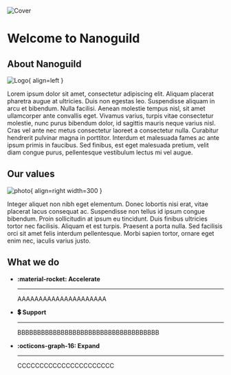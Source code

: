 ![Cover](https://media.licdn.com/dms/image/v2/D4E3DAQETYvxRihDdAw/image-scale_191_1128/image-scale_191_1128/0/1728329266654/nanoguild_cover?e=2147483647&v=beta&t=S9Y-Mlf119Gyc17ErkL2OsQPixZaHfHucT6gHnmaL1M)

# Welcome to Nanoguild

## About Nanoguild

![Logo](https://media.licdn.com/dms/image/v2/D4E0BAQFh4Q0uDR53mg/company-logo_200_200/company-logo_200_200/0/1728329346088/nanoguild_logo?e=2147483647&v=beta&t=2A6OvyYNLGpWfibIa1Vi1CGw9bfgbF2lTUwXT8bkYOk){ align=left }

Lorem ipsum dolor sit amet, consectetur adipiscing elit. Aliquam placerat pharetra augue at ultricies. Duis non egestas leo. Suspendisse aliquam in arcu et bibendum. Nulla facilisi. Aenean molestie tempus nisl, sit amet ullamcorper ante convallis eget. Vivamus varius, turpis vitae consectetur molestie, nunc purus bibendum dolor, id sagittis mauris neque varius nisl. Cras vel ante nec metus consectetur laoreet a consectetur nulla. Curabitur hendrerit pulvinar magna in porttitor. Interdum et malesuada fames ac ante ipsum primis in faucibus. Sed finibus, est eget malesuada pretium, velit diam congue purus, pellentesque vestibulum lectus mi vel augue.

## Our values

![photo](https://pbs.twimg.com/media/GaSosB-W4AA7tFj?format=jpg&name=large){ align=right  width=300 }

Integer aliquet non nibh eget elementum. Donec lobortis nisi erat, vitae placerat lacus consequat ac. Suspendisse non tellus id ipsum congue bibendum. Proin sollicitudin at ipsum eu tincidunt. Duis finibus ultricies tortor nec facilisis. Aliquam et est turpis. Praesent a porta nulla. Sed facilisis orci sit amet felis interdum pellentesque. Morbi sapien tortor, ornare eget enim nec, iaculis varius justo.

## What we do

<div class="grid cards" markdown>

-   **:material-rocket: Accelerate**
    
    ---

    AAAAAAAAAAAAAAAAAAAAA

-   **:heavy_dollar_sign: Support**

    ---

    BBBBBBBBBBBBBBBBBBBBBBBBBBBBBBBBBBBB

-   **:octicons-graph-16: Expand**

    ---

    CCCCCCCCCCCCCCCCCCCCCC

</div>

